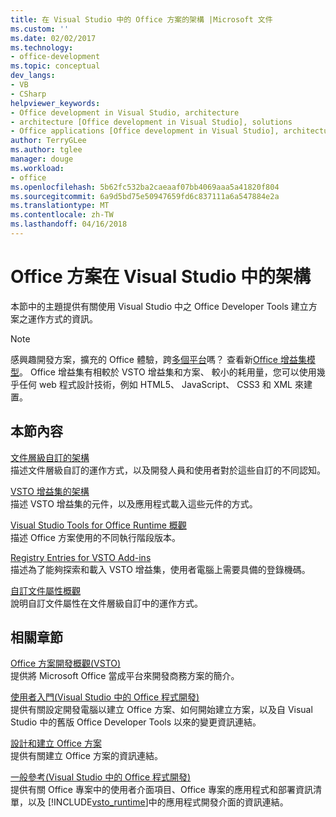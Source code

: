 ```yaml
---
title: 在 Visual Studio 中的 Office 方案的架構 |Microsoft 文件
ms.custom: ''
ms.date: 02/02/2017
ms.technology:
- office-development
ms.topic: conceptual
dev_langs:
- VB
- CSharp
helpviewer_keywords:
- Office development in Visual Studio, architecture
- architecture [Office development in Visual Studio], solutions
- Office applications [Office development in Visual Studio], architecture
author: TerryGLee
ms.author: tglee
manager: douge
ms.workload:
- office
ms.openlocfilehash: 5b62fc532ba2caeaaf07bb4069aaa5a41820f804
ms.sourcegitcommit: 6a9d5bd75e50947659fd6c837111a6a547884e2a
ms.translationtype: MT
ms.contentlocale: zh-TW
ms.lasthandoff: 04/16/2018
---
```

# <a name="architecture-of-office-solutions-in-visual-studio"></a>Office 方案在 Visual Studio 中的架構
  本節中的主題提供有關使用 Visual Studio 中之 Office Developer Tools 建立方案之運作方式的資訊。  
  
> [!NOTE]  
>  感興趣開發方案，擴充的 Office 體驗，跨[多個平台](https://dev.office.com/add-in-availability)嗎？ 查看新[Office 增益集模型](https://dev.office.com/docs/add-ins/overview/office-add-ins)。 Office 增益集有相較於 VSTO 增益集和方案、 較小的耗用量，您可以使用幾乎任何 web 程式設計技術，例如 HTML5、 JavaScript、 CSS3 和 XML 來建置。  
  
## <a name="in-this-section"></a>本節內容  
 [文件層級自訂的架構](../vsto/architecture-of-document-level-customizations.md)  
 描述文件層級自訂的運作方式，以及開發人員和使用者對於這些自訂的不同認知。  
  
 [VSTO 增益集的架構](../vsto/architecture-of-vsto-add-ins.md)  
 描述 VSTO 增益集的元件，以及應用程式載入這些元件的方式。  
  
 [Visual Studio Tools for Office Runtime 概觀](../vsto/visual-studio-tools-for-office-runtime-overview.md)  
 描述 Office 方案使用的不同執行階段版本。  
  
 [Registry Entries for VSTO Add-ins](../vsto/registry-entries-for-vsto-add-ins.md)  
 描述為了能夠探索和載入 VSTO 增益集，使用者電腦上需要具備的登錄機碼。  
  
 [自訂文件屬性概觀](../vsto/custom-document-properties-overview.md)  
 說明自訂文件屬性在文件層級自訂中的運作方式。  
  
## <a name="related-sections"></a>相關章節  
 [Office 方案開發概觀&#40;VSTO&#41;](../vsto/office-solutions-development-overview-vsto.md)  
 提供將 Microsoft Office 當成平台來開發商務方案的簡介。  
  
 [使用者入門&#40;Visual Studio 中的 Office 程式開發&#41;](../vsto/getting-started-office-development-in-visual-studio.md)  
 提供有關設定開發電腦以建立 Office 方案、如何開始建立方案，以及自 Visual Studio 中的舊版 Office Developer Tools 以來的變更資訊連結。  
  
 [設計和建立 Office 方案](../vsto/designing-and-creating-office-solutions.md)  
 提供有關建立 Office 方案的資訊連結。  
  
 [一般參考&#40;Visual Studio 中的 Office 程式開發&#41;](../vsto/general-reference-office-development-in-visual-studio.md)  
 提供有關 Office 專案中的使用者介面項目、Office 專案的應用程式和部署資訊清單，以及 [!INCLUDE[vsto_runtime](../vsto/includes/vsto-runtime-md.md)]中的應用程式開發介面的資訊連結。  
  
  